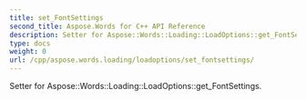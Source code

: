```yaml
---
title: set_FontSettings
second_title: Aspose.Words for C++ API Reference
description: Setter for Aspose::Words::Loading::LoadOptions::get_FontSettings. 
type: docs
weight: 0
url: /cpp/aspose.words.loading/loadoptions/set_fontsettings/
---
```


Setter for Aspose::Words::Loading::LoadOptions::get_FontSettings. 

